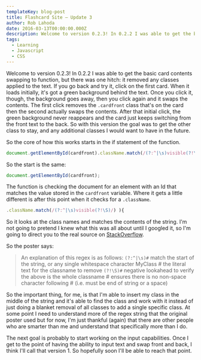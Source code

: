 ```yaml
---
templateKey: blog-post
title: Flashcard Site – Update 3
author: Rob Lahoda
date: 2016-03-13T00:00:00.000Z
description: Welcome to version 0.2.3! In 0.2.2 I was able to get the basic card contents swapping to function, except it removed any classes applied to the text.
tags:
  - Learning
  - Javascript
  - CSS
---
```


Welcome to version 0.2.3! In 0.2.2 I was able to get the basic card contents swapping to function, but there was one hitch: it removed any classes applied to the text. If you go back and try it, click on the first card. When it loads initially, it's got a green background behind the text. Once you click it, though, the background goes away, then you click again and it swaps the contents. The first click removes the `.cardfront` class that's on the card then the second actually swaps the contents. After that initial click, the green background never reappears and the card just keeps switching from the front text to the back. So with this version the goal was to get the other class to stay, and any additional classes I would want to have in the future.

So the core of how this works starts in the if statement of the function.

```Javascript
document.getElementById(cardfront).className.match(/(?:^|\s)visible(?!\S)/) ){
```

So the start is the same:

```javascript
document.getElementById(cardfront);
```

The function is checking the document for an element with an Id that matches the value stored in the
`cardfront` variable. Where it gets a little different is after this point when it checks for a `.className`.

```javascript
.className.match(/(?:^|\s)visible(?!\S)/) ){
```

So it looks at the class names and matches the contents of the string. I'm not going to pretend I knew what this was all about until I googled it, so I'm going to direct you to the real source on [StackOverflow](http://stackoverflow.com/questions/195951/change-an-elements-class-with-javascript).

So the poster says:

> An explanation of this regex is as follows:
> `(?:^|\s)#` match the start of the string, or any single whitespace character MyClass # the literal text for the classname to remove `(?!\S)#` negative lookahead to verify the above is the whole classname # ensures there is no non-space character following # (i.e. must be end of string or a space)

So the important thing, for me, is that I'm able to insert my class in the middle of the string and it's able to find the class and work with it instead of just doing a blanket removal of all classes to add a single specific class. At some point I need to understand more of the regex string that the original poster used but for now, I'm just thankful (again) that there are other people who are smarter than me and understand that specifically more than I do.

The next goal is probably to start working on the input capabilities. Once I get to the point of having the ability to input text and swap front and back, I think I'll call that version 1. So hopefully soon I'll be able to reach that point.
